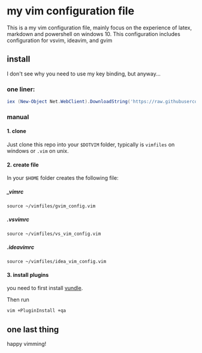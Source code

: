 # my vim configuration file
This is a my vim configuration file, mainly focus on the experience of latex, markdown and powershell on windows 10. This configuration includes configuration for vsvim, ideavim, and gvim

## install
I don't see why you need to use my key binding, but anyway...

### one liner:
```powershell
iex (New-Object Net.WebClient).DownloadString('https://raw.githubusercontent.com/chantisnake/vim-config/master/setup.ps1')
```

### manual

#### 1. clone 
Just clone this repo into your `$DOTVIM` folder, typically is `vimfiles` on windows or `.vim` on unix.

#### 2. create file
In your `$HOME` folder creates the following file:

##### _vimrc

```vimL
source ~/vimfiles/gvim_config.vim
```

##### .vsvimrc

```vim
source ~/vimfiles/vs_vim_config.vim
```

##### .ideavimrc
```vimL
source ~/vimfiles/idea_vim_config.vim
```

#### 3. install plugins
you need to first install [vundle](https://github.com/VundleVim/Vundle.vim).

Then run 

```bash
vim +PluginInstall +qa
```


## one last thing
happy vimming!
